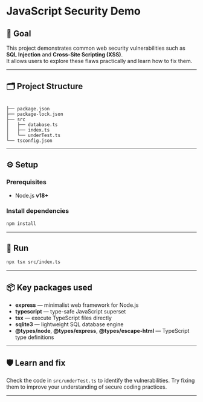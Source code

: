 # JavaScript Security Demo

## 🎯 Goal

This project demonstrates common web security vulnerabilities such as **SQL Injection** and **Cross-Site Scripting (XSS)**.  
It allows users to explore these flaws practically and learn how to fix them.

---

## 🗂️ Project Structure

```

├── package.json
├── package-lock.json
├── src
│   ├── database.ts
│   ├── index.ts
│   └── underTest.ts
└── tsconfig.json

````

---

## ⚙️ Setup

### Prerequisites

- Node.js **v18+**

### Install dependencies

```bash
npm install
````

---

## 🚀 Run

```bash
npx tsx src/index.ts
```

---

## 📦 Key packages used

* **express** — minimalist web framework for Node.js
* **typescript** — type-safe JavaScript superset
* **tsx** — execute TypeScript files directly
* **sqlite3** — lightweight SQL database engine
* **@types/node**, **@types/express**, **@types/escape-html** — TypeScript type definitions

---

## 🛡️ Learn and fix

Check the code in `src/underTest.ts` to identify the vulnerabilities.
Try fixing them to improve your understanding of secure coding practices.

---